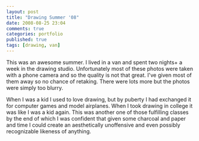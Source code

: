 ```yaml
---
layout: post
title: "Drawing Summer '08"
date: 2008-08-25 23:04
comments: true
categories: portfolio
published: true
tags: [drawing, van] 
---
```



<div id="drawinggalleria"></div>
<script type="text/javascript">
jQuery('#drawinggalleria').galleria({
debug: false,
_toggleInfo: false,
width: 600,
picasa: 'useralbum:timofei/SART15Summer08',
picasaOptions: {
        description: true,
}
});
</script>

This was an awesome summer. I lived in a van and spent two nights+ a week in the drawing studio.  Unfortunately most of these photos were taken with a phone camera and so the quality is not that great. I've given most of them away so no chance of retaking. There were lots more but the photos were simply too blurry. 

<!--MORE-->

When I was a kid I used to love drawing, but by puberty I had exchanged it for computer games and model airplanes.  When I took drawing in college it was like I was a kid again.  This was another one of those fulfilling classes by the end of which I was confident that given some charcoal and paper and time I could create an aesthetically unoffensive and even possibly recognizable likeness of anything.

